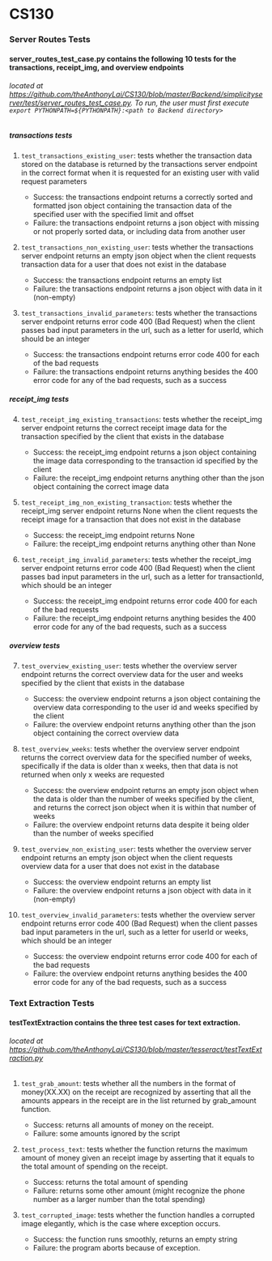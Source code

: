 # CS130

### Server Routes Tests
#### server_routes_test_case.py contains the following 10 tests for the transactions, receipt_img, and overview endpoints
###### located at https://github.com/theAnthonyLai/CS130/blob/master/Backend/simplicityserver/test/server_routes_test_case.py. To run, the user must first execute ```export PYTHONPATH=${PYTHONPATH}:<path to Backend directory>```

##### transactions tests

1. ```test_transactions_existing_user```: tests whether the transaction data stored on the database is returned by the transactions server endpoint in the correct format when it is requested for an existing user with valid request parameters
   - Success: the transactions endpoint returns a correctly sorted and formatted json object containing the transaction data of the specified user with the specified limit and offset
   - Failure: the transactions endpoint returns a json object with missing or not properly sorted data, or including data from another user

2. ```test_transactions_non_existing_user```: tests whether the transactions server endpoint returns an empty json object when the client requests transaction data for a user that does not exist in the database
   - Success: the transactions endpoint returns an empty list
   - Failure: the transactions endpoint returns a json object with data in it (non-empty)

3. ```test_transactions_invalid_parameters```: tests whether the transactions server endpoint returns error code 400 (Bad Request) when the client passes bad input parameters in the url, such as a letter for userId, which should be an integer
   - Success: the transactions endpoint returns error code 400 for each of the bad requests
   - Failure: the transactions endpoint returns anything besides the 400 error code for any of the bad requests, such as a success

##### receipt_img tests

4. ```test_receipt_img_existing_transactions```: tests whether the receipt_img server endpoint returns the correct receipt image data for the transaction specified by the client that exists in the database
   - Success: the receipt_img endpoint returns a json object containing the image data corresponding to the transaction id specified by the client
   - Failure: the receipt_img endpoint returns anything other than the json object containing the correct image data

5. ```test_receipt_img_non_existing_transaction```: tests whether the receipt_img server endpoint returns None when the client requests the receipt image for a transaction that does not exist in the database
   - Success: the receipt_img endpoint returns None
   - Failure: the receipt_img endpoint returns anything other than None

6. ```test_receipt_img_invalid_parameters```: tests whether the receipt_img server endpoint returns error code 400 (Bad Request) when the client passes bad input parameters in the url, such as a letter for transactionId, which should be an integer
   - Success: the receipt_img endpoint returns error code 400 for each of the bad requests
   - Failure: the receipt_img endpoint returns anything besides the 400 error code for any of the bad requests, such as a success

##### overview tests

7. ```test_overview_existing_user```: tests whether the overview server endpoint returns the correct overview data for the user and weeks specified by the client that exists in the database
   - Success: the overview endpoint returns a json object containing the overview data corresponding to the user id and weeks specified by the client
   - Failure: the overview endpoint returns anything other than the json object containing the correct overview data

8. ```test_overview_weeks```: tests whether the overview server endpoint returns the correct overview data for the specified number of weeks, specifically if the data is older than x weeks, then that data is not returned when only x weeks are requested
   - Success: the overview endpoint returns an empty json object when the data is older than the number of weeks specified by the client, and returns the correct json object when it is within that number of weeks
   - Failure: the overview endpoint returns data despite it being older than the number of weeks specified

9. ```test_overview_non_existing_user```: tests whether the overview server endpoint returns an empty json object when the client requests overview data for a user that does not exist in the database
   - Success: the overview endpoint returns an empty list
   - Failure: the overview endpoint returns a json object with data in it (non-empty)

10. ```test_overview_invalid_parameters```: tests whether the overview server endpoint returns error code 400 (Bad Request) when the client passes bad input parameters in the url, such as a letter for userId or weeks, which should be an integer
    - Success: the overview endpoint returns error code 400 for each of the bad requests
    - Failure: the overview endpoint returns anything besides the 400 error code for any of the bad requests, such as a success


### Text Extraction Tests
#### testTextExtraction contains the three test cases for text extraction.
###### located at https://github.com/theAnthonyLai/CS130/blob/master/tesseract/testTextExtraction.py

1. ```test_grab_amount```: tests whether all the numbers in the format of money(XX.XX) on the receipt are recognized by asserting that all the amounts appears in the receipt are in the list returned by grab_amount function.
   - Success: returns all amounts of money on the receipt.
   - Failure: some amounts ignored by the script

2. ```test_process_text```: tests whether the function returns the maximum amount of money given an receipt image by asserting that it equals to the total amount of spending on the receipt.
   - Success: returns the total amount of spending
   - Failure: returns some other amount (might recognize the phone number as a larger number than the total spending)

3. ```test_corrupted_image```: tests whether the function handles a corrupted image elegantly, which is the case where exception occurs.
   - Success: the function runs smoothly, returns an empty string
   - Failure: the program aborts because of exception.
